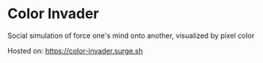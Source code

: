 # Color Invader

Social simulation of force one's mind onto another, visualized by pixel color

Hosted on: https://color-invader.surge.sh